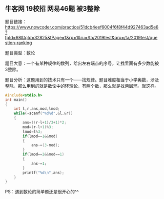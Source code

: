 ## 牛客网 19校招 网易46题 被3整除

题目链接：https://www.nowcoder.com/practice/51dcb4eef6004f6f8f44d927463ad5e8?tpId=98&tqId=32825&tPage=1&rp=1&ru=/ta/2019test&qru=/ta/2019test/question-ranking

题目类型：数论

题目大意：一个有某种规律的数列，给出左右端点的序号，让找里面有多少数能被3整除。

题目分析：这题用到的技术只有一个——找规律。题目难度相当于小学奥数，涉及整除，那么用到的就是数论中的环理论，有两个数，那么就是找两层环。就这样。

```c
#include<stdio.h>
int main()
{
    int l,r,ans,mod,lmod;
    while(~scanf("%d%d",&l,&r))
    {
        ans=((r-l+1)/3+1)*2;
        mod=(r-l+1)%3;
        lmod=l%3;
        if(lmod==1&&mod)
        {
            ans-=(3-mod);
        }
        if(lmod==2&&mod==1)
        {
            ans-=1;
        }
        printf("%d\n",ans);
    }
}
```

PS：遇到数论的简单题还是很开心的^^

